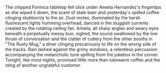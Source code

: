 The chipped Formica tabletop felt slick under Amelia Hernandez's fingertips as she wiped it down, the scent of stale beer and yesterday's spilled coffee clinging stubbornly to the air.  Dust motes, illuminated by the harsh fluorescent lights humming overhead, danced in the sluggish currents created by the rotating ceiling fan.  Amelia, all sharp angles and weary eyes beneath a perpetually messy bun, sighed, the sound swallowed by the low thrum of conversation and the clatter of cutlery from the other booths in "The Rusty Mug," a diner clinging precariously to life on the wrong side of the tracks.  Rain lashed against the grimy windows, a relentless percussion accompanying the melancholic tune spilling from the jukebox in the corner.  Tonight, like most nights, promised little more than lukewarm coffee and the sting of another ungrateful customer.

